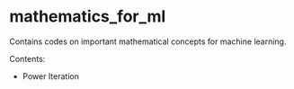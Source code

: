 # mathematics_for_ml

Contains codes on important mathematical concepts for machine learning.

Contents:

- Power Iteration
